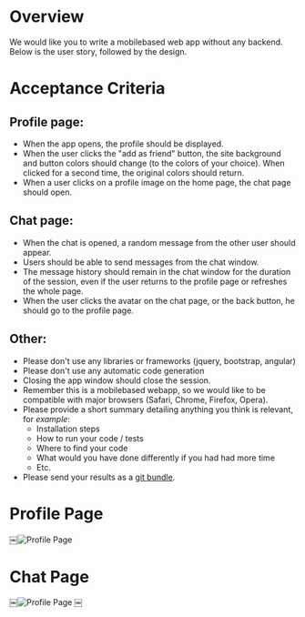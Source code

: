 # Overview
We would like you to write a mobile­based web app without any backend. Below is the user story, followed by the design.

# Acceptance Criteria

## Profile page:
- When the app opens, the profile should be displayed.
- When the user clicks the "add as friend" button, the site background and button colors
should change (to the colors of your choice). When clicked for a second time, the
original colors should return.
- When a user clicks on a profile image on the home page, the chat page should open.

## Chat page:
- When the chat is opened, a random message from the other user should appear.
- Users should be able to send messages from the chat window.
- The message history should remain in the chat window for the duration of the session,
even if the user returns to the profile page or refreshes the whole page.
- When the user clicks the avatar on the chat page, or the back button, he should go to
the profile page.

## Other:
- Please don't use any libraries or frameworks (jquery, bootstrap, angular)
- Please don't use any automatic code generation
- Closing the app window should close the session.
- Remember this is a mobile­based web­app, so we would like to be compatible with major
browsers (Safari, Chrome, Firefox, Opera).
- Please provide a short summary detailing anything you think is relevant, for _example_:
  - Installation steps
  - How to run your code / tests
  - Where to find your code
  - What would you have done differently if you had had more time
  - Etc.
- Please send your results as a [git bundle](https://git-scm.com/docs/git-bundle).


# Profile Page
￼![Profile Page](./img/profile-page.png)

# Chat Page
￼![Profile Page](./img/chat-page.png)
￼
